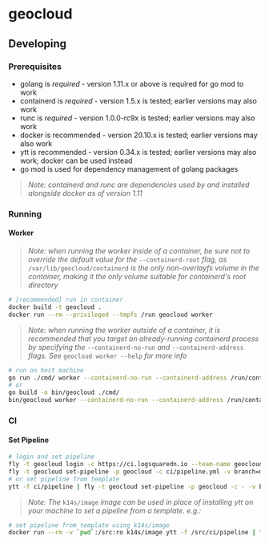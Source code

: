 # geocloud

## Developing

### Prerequisites

* golang is *required* - version 1.11.x or above is required for go mod to work
* containerd is *required* - version 1.5.x is tested; earlier versions may also work
* runc is *required* - version 1.0.0-rc9x is tested; earlier versions may also work
* docker is recommended - version 20.10.x is tested; earlier versions may also work
* ytt is recommended - version 0.34.x is tested; earlier versions may also work; docker can be used instead
* go mod is used for dependency management of golang packages

> _Note: containerd and runc are dependencies used by and installed alongside docker as of version 1.11_

### Running

#### Worker

> _Note: when running the worker inside of a container, be sure not to override the default value for the_ `--containerd-root` _flag, as_ `/var/lib/geocloud/containerd` _is the only non-overlayfs volume in the container, making it the only volume suitable for containerd's root directory_

```sh
# [recommended] run in container 
docker build -t geocloud .
docker run --rm --privileged --tmpfs /run geocloud worker
```

> _Note: when running the worker outside of a container, it is recommended that you target an already-running containerd process by specifying the_ `--containerd-no-run` _and_ `--containerd-address` _flags. See_ `geocloud worker --help` _for more info_

```sh
# run on host machine
go run ./cmd/ worker --containerd-no-run --containerd-address /run/containerd/containerd.sock
# or
go build -o bin/geocloud ./cmd/
bin/geocloud worker --containerd-no-run --containerd-address /run/containerd/containerd.sock
```

### CI

#### Set Pipeline

```sh
# login and set pipeline
fly -t geocloud login -c https://ci.logsquaredn.io --team-name geocloud
fly -t geocloud set-pipeline -p geocloud -c ci/pipeline.yml -v branch=my-branch
# or set pipeline from template
ytt -f ci/pipeline | fly -t geocloud set-pipeline -p geocloud -c - -v branch=my-branch
```

> _Note: The_ `k14s/image` _image can be used in place of installing ytt on your machine to set a pipeline from a template. e.g.:_

```sh
# set pipeline from template using k14s/image
docker run --rm -v `pwd`:/src:ro k14s/image ytt -f /src/ci/pipeline | fly -t geocloud set-pipeline -p geocloud -c - -v branch=my-branch
```
